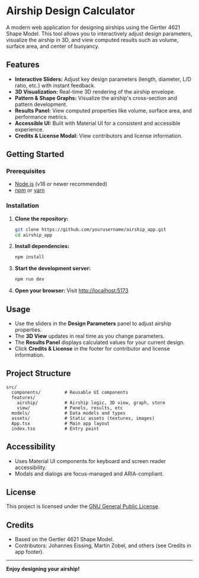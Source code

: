 # Airship Design Calculator

A modern web application for designing airships using the Gertler 4621 Shape Model. This tool allows you to interactively adjust design parameters, visualize the airship in 3D, and view computed results such as volume, surface area, and center of buoyancy.

## Features

-   **Interactive Sliders:** Adjust key design parameters (length, diameter, L/D ratio, etc.) with instant feedback.
-   **3D Visualization:** Real-time 3D rendering of the airship envelope.
-   **Pattern & Shape Graphs:** Visualize the airship's cross-section and pattern development.
-   **Results Panel:** View computed properties like volume, surface area, and performance metrics.
-   **Accessible UI:** Built with Material UI for a consistent and accessible experience.
-   **Credits & License Modal:** View contributors and license information.

## Getting Started

### Prerequisites

-   [Node.js](https://nodejs.org/) (v18 or newer recommended)
-   [npm](https://www.npmjs.com/) or [yarn](https://yarnpkg.com/)

### Installation

1. **Clone the repository:**

    ```sh
    git clone https://github.com/yourusername/airship_app.git
    cd airship_app
    ```

2. **Install dependencies:**

    ```sh
    npm install
    ```

3. **Start the development server:**

    ```sh
    npm run dev
    ```

4. **Open your browser:**
   Visit [http://localhost:5173](http://localhost:5173)

## Usage

-   Use the sliders in the **Design Parameters** panel to adjust airship properties.
-   The **3D View** updates in real time as you change parameters.
-   The **Results Panel** displays calculated values for your current design.
-   Click **Credits & License** in the footer for contributor and license information.

## Project Structure

```
src/
  components/         # Reusable UI components
  features/
    airship/          # Airship logic, 3D view, graph, store
    view/             # Panels, results, etc
  models/             # Data models and types
  assets/             # Static assets (textures, images)
  App.tsx             # Main app layout
  index.tsx           # Entry point
```

## Accessibility

-   Uses Material UI components for keyboard and screen reader accessibility.
-   Modals and dialogs are focus-managed and ARIA-compliant.

## License

This project is licensed under the [GNU General Public License](https://www.gnu.org/licenses/gpl-3.0.html).

## Credits

-   Based on the Gertler 4621 Shape Model.
-   Contributors: Johannes Eissing, Martin Zobel, and others (see Credits in app footer).

---

**Enjoy designing your airship!**
